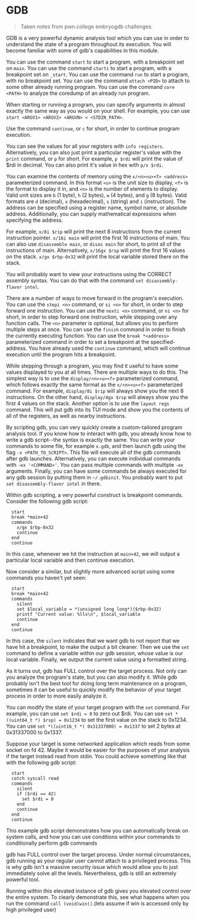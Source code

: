 # GDB

> Taken notes from pwn.college embryogdb challenges.

GDB is a very powerful dynamic analysis tool which you can use in order to understand the state of a program throughout
its execution. You will become familiar with some of gdb's capabilities in this module.

You can use the command `start` to start a program, with a breakpoint set on `main`. You can use the command `starti` to
start a program, with a breakpoint set on `_start`. You can use the command `run` to start a program, with no breakpoint
set. You can use the command `attach <PID>` to attach to some other already running program. You can use the command
`core <PATH>` to analyze the coredump of an already run program.

When starting or running a program, you can specify arguments in almost exactly the same way as you would on your shell.
For example, you can use `start <ARGV1> <ARGV2> <ARGVN> < <STDIN_PATH>`.

Use the command `continue`, or `c` for short, in order to continue program execution.


You can see the values for all your registers with `info registers`. Alternatively, you can also just print a particular
register's value with the `print` command, or `p` for short. For example, `p $rdi` will print the value of $rdi in
decimal. You can also print it's value in hex with `p/x $rdi`.

You can examine the contents of memory using the `x/<n><u><f> <address>` parameterized command. In this format `<u>` is
the unit size to display, `<f>` is the format to display it in, and `<n>` is the number of elements to display. Valid
unit sizes are `b` (1 byte), `h` (2 bytes), `w` (4 bytes), and `g` (8 bytes). Valid formats are `d` (decimal), `x`
(hexadecimal), `s` (string) and `i` (instruction). The address can be specified using a register name, symbol name, or
absolute address. Additionally, you can supply mathematical expressions when specifying the address.

For example, `x/8i $rip` will print the next 8 instructions from the current instruction pointer. `x/16i main` will
print the first 16 instructions of main. You can also use `disassemble main`, or `disas main` for short, to print all of
the instructions of main. Alternatively, `x/16gx $rsp` will print the first 16 values on the stack. `x/gx $rbp-0x32`
will print the local variable stored there on the stack.

You will probably want to view your instructions using the CORRECT assembly syntax. You can do that with the command
`set disassembly-flavor intel`.

There are a number of ways to move forward in the program's execution. You can use the `stepi <n>` command, or `si <n>`
for short, in order to step forward one instruction. You can use the `nexti <n>` command, or `ni <n>` for short, in
order to step forward one instruction, while stepping over any function calls. The `<n>` parameter is optional, but
allows you to perform multiple steps at once. You can use the `finish` command in order to finish the currently
executing function. You can use the `break *<address>` parameterized command in order to set a breakpoint at the
specified-address. You have already used the `continue` command, which will continue execution until the program hits a
breakpoint.

While stepping through a program, you may find it useful to have some values displayed to you at all times. There are
multiple ways to do this. The simplest way is to use the `display/<n><u><f>` parameterized command, which follows
exactly the same format as the `x/<n><u><f>` parameterized command. For example, `display/8i $rip` will always show you
the next 8 instructions. On the other hand, `display/4gx $rsp` will always show you the first 4 values on the stack.
Another option is to use the `layout regs` command. This will put gdb into its TUI mode and show you the contents of all
of the registers, as well as nearby instructions.

By scripting gdb, you can very quickly create a custom-tailored program analysis tool. If you know how to
interact with gdb, you already know how to write a gdb script--the syntax is exactly the same. You can write your
commands to some file, for example `x.gdb`, and then launch gdb using the flag `-x <PATH_TO_SCRIPT>`. This file will
execute all of the gdb commands after gdb launches. Alternatively, you can execute individual commands with `-ex
'<COMMAND>'`. You can pass multiple commands with multiple `-ex` arguments. Finally, you can have some commands be
always executed for any gdb session by putting them in `~/.gdbinit`. You probably want to put `set disassembly-flavor
intel` in there.

Within gdb scripting, a very powerful construct is breakpoint commands. Consider the following gdb script:
```
  start
  break *main+42
  commands
    x/gx $rbp-0x32
    continue
  end
  continue
```
In this case, whenever we hit the instruction at `main+42`, we will output a particular local variable and then continue
execution.

Now consider a similar, but slightly more advanced script using some commands you haven't yet seen:
```
  start
  break *main+42
  commands
    silent
    set $local_variable = *(unsigned long long*)($rbp-0x32)
    printf "Current value: %llx\n", $local_variable
    continue
  end
  continue
```
In this case, the `silent` indicates that we want gdb to not report that we have hit a breakpoint, to make the output a
bit cleaner. Then we use the `set` command to define a variable within our gdb session, whose value is our local
variable. Finally, we output the current value using a formatted string.

As it turns out, gdb has FULL control over the target process. Not only can you analyze the program's state, but you can
also modify it. While gdb probably isn't the best tool for doing long term maintenance on a program, sometimes it can be
useful to quickly modify the behavior of your target process in order to more easily analyze it.

You can modify the state of your target program with the `set` command. For example, you can use `set $rdi = 0` to zero
out $rdi. You can use `set *((uint64_t *) $rsp) = 0x1234` to set the first value on the stack to 0x1234. You can use
`set *((uint16_t *) 0x31337000) = 0x1337` to set 2 bytes at 0x31337000 to 0x1337.

Suppose your target is some networked application which reads from some socket on fd 42. Maybe it would be easier for
the purposes of your analysis if the target instead read from stdin. You could achieve something like that with the
following gdb script:
```
  start
  catch syscall read
  commands
    silent
    if ($rdi == 42)
      set $rdi = 0
    end
    continue
  end
  continue
```
This example gdb script demonstrates how you can automatically break on system calls, and how you can use conditions
within your commands to conditionally perform gdb commands

gdb has FULL control over the target process. Under normal circumstances, gdb
running as your regular user cannot attach to a privileged process. This is why gdb isn't a massive security issue which
would allow you to just immediately solve all the levels. Nevertheless, gdb is still an extremely powerful tool.

Running within this elevated instance of gdb gives you elevated control over the entire system. To clearly demonstrate
this, see what happens when you run the command `call (void)win()`.(lets assume if win is accessed only by high privileged user)
